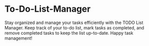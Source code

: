 # To-Do-List-Manager
Stay organized and manage your tasks efficiently with the TODO List Manager. Keep track of your to-do list, mark tasks as completed, and remove completed tasks to keep the list up-to-date. Happy task management!
